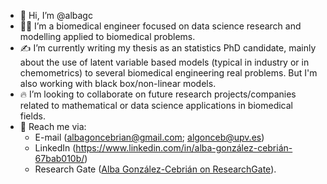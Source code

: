 - 👋 Hi, I’m @albagc
- 👩‍💻 I’m a biomedical engineer focused on data science research and modelling applied to biomedical problems.
- ✍ I’m currently writing my thesis as an statistics PhD candidate, mainly about the use of latent variable based models (typical in industry or in chemometrics) to several biomedical engineering real problems. But I'm also working with black box/non-linear models.
- 🔥 I’m looking to collaborate on future research projects/companies related to mathematical or data science applications in biomedical fields. 
- 🖖 Reach me via:
  -  E-mail (albagoncebrian@gmail.com; algonceb@upv.es) 
  -  LinkedIn (https://www.linkedin.com/in/alba-gonzález-cebrián-67bab010b/)  
  -  Research Gate (<a href="https://www.researchgate.net/profile/Alba-Gonzalez-Cebrian">Alba González-Cebrián on ResearchGate</a>).

<!---
albagc/albagc is a ✨ special ✨ repository because its `README.md` (this file) appears on your GitHub profile.
You can click the Preview link to take a look at your changes.
--->
